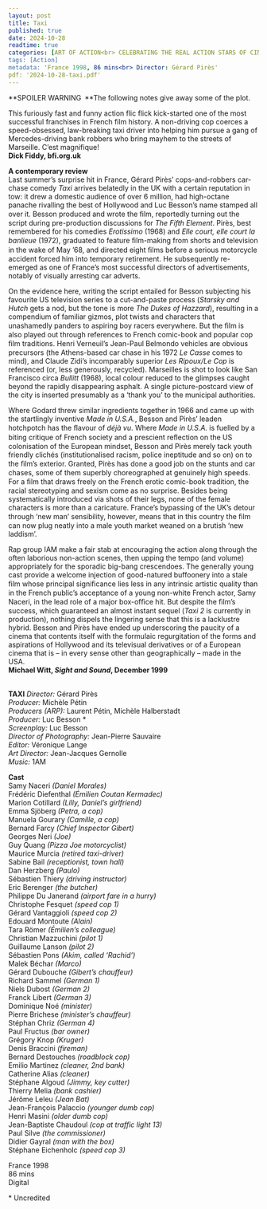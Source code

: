 ```yaml
---
layout: post
title: Taxi
published: true
date: 2024-10-28
readtime: true
categories: [ART OF ACTION<br> CELEBRATING THE REAL ACTION STARS OF CINEMA']
tags: [Action]
metadata: 'France 1998, 86 mins<br> Director: Gérard Pirès'
pdf: '2024-10-28-taxi.pdf'
---
```


**SPOILER WARNING **The following notes give away some of the plot.

This furiously fast and funny action flic flick kick-started one of the most successful franchises in French film history. A non-driving cop coerces a speed-obsessed, law-breaking taxi driver into helping him pursue a gang of Mercedes-driving bank robbers who bring mayhem to the streets of Marseille. C’est magnifique!  
**Dick Fiddy, bfi.org.uk**

**A contemporary review**  
Last summer’s surprise hit in France, Gérard Pirès’ cops-and-robbers car-chase comedy _Taxi_ arrives belatedly in the UK with a certain reputation in tow: it drew a domestic audience of over 6 million, had high-octane panache rivalling the best of Hollywood and Luc Besson’s name stamped all over it. Besson produced and wrote the ﬁlm, reportedly turning out the script during pre-production discussions for _The Fifth Element_. Pirès, best remembered for his comedies _Erotissimo_ (1968) and _Elle court, elle court la banlieue_ (1972), graduated to feature ﬁlm-making from shorts and television in the wake of May ’68, and directed eight ﬁlms before a serious motorcycle accident forced him into temporary retirement. He subsequently re-emerged as one of France’s most successful directors of advertisements, notably of visually arresting car adverts.

On the evidence here, writing the script entailed for Besson subjecting his favourite US television series to a cut-and-paste process (_Starsky and Hutch_ gets a nod, but the tone is more _The Dukes of Hazzard_), resulting in a compendium of familiar gizmos, plot twists and characters that unashamedly panders to aspiring boy racers everywhere. But the ﬁlm is also played out through references to French comic-book and popular cop ﬁlm traditions. Henri Verneuil’s Jean-Paul Belmondo vehicles are obvious precursors (the Athens-based car chase in his 1972 _Le Casse_ comes to mind), and Claude Zidi’s incomparably superior _Les Ripoux/Le Cop_ is referenced (or, less generously, recycled). Marseilles is shot to look like San Francisco circa _Bullitt_ (1968), local colour reduced to the glimpses caught beyond the rapidly disappearing asphalt. A single picture-postcard view of the city is inserted presumably as a ‘thank you’ to the municipal authorities.

Where Godard threw similar ingredients together in 1966 and came up with the startlingly inventive _Made in U.S.A._, Besson and Pirès’ leaden hotchpotch has the ﬂavour of _déjà vu_. Where _Made in U.S.A._ is fuelled by a biting critique of French society and a prescient reﬂection on the US colonisation of the European mindset, Besson and Pirès merely tack youth friendly clichés (institutionalised racism, police ineptitude and so on) on to the ﬁlm’s exterior. Granted, Pirès has done a good job on the stunts and car chases, some of them superbly choreographed at genuinely high speeds. For a ﬁlm that draws freely on the French erotic comic-book tradition, the racial stereotyping and sexism come as no surprise. Besides being systematically introduced via shots of their legs, none of the female characters is more than a caricature. France’s bypassing of the UK’s detour through ‘new man’ sensibility, however, means that in this country the ﬁlm can now plug neatly into a male youth market weaned on a brutish ‘new laddism’.

Rap group IAM make a fair stab at encouraging the action along through the often laborious non-action scenes, then upping the tempo (and volume) appropriately for the sporadic big-bang crescendoes. The generally young cast provide a welcome injection of good-natured buffoonery into a stale ﬁlm whose principal signiﬁcance lies less in any intrinsic artistic quality than in the French public’s acceptance of a young non-white French actor, Samy Naceri, in the lead role of a major box-ofﬁce hit. But despite the ﬁlm’s success, which guaranteed an almost instant sequel (_Taxi 2_ is currently in production), nothing dispels the lingering sense that this is a lacklustre hybrid. Besson and Pirès have ended up underscoring the paucity of a cinema that contents itself with the formulaic regurgitation of the forms and aspirations of Hollywood and its televisual derivatives or of a European cinema that is – in every sense other than geographically – made in the USA.  
**Michael Witt, _Sight and Sound_, December 1999**  
<br>

**TAXI**
_Director:_ Gérard Pirès  
_Producer:_ Michèle Pétin  
_Producers (ARP):_ Laurent Pétin, Michèle Halberstadt  
_Producer:_ Luc Besson *  
_Screenplay:_ Luc Besson  
_Director of Photography:_ Jean-Pierre Sauvaire  
_Editor:_ Véronique Lange  
_Art Director:_ Jean-Jacques Gernolle  
_Music:_ 1AM  

**Cast**  
Samy Naceri _(Daniel Morales)_  
Frédéric Diefenthal _(Émilien Coutan Kermadec)_  
Marion Cotillard _(Lilly, Daniel’s girlfriend)_  
Emma Sjöberg _(Petra, a cop)_  
Manuela Gourary _(Camille, a cop)_  
Bernard Farcy _(Chief Inspector Gibert)_  
Georges Neri _(Joe)_  
Guy Quang _(Pizza Joe motorcyclist)_  
Maurice Murcia _(retired taxi-driver)_  
Sabine Bail _(receptionist, town hall)_  
Dan Herzberg _(Paulo)_  
Sébastien Thiery _(driving instructor)_  
Eric Berenger _(the butcher)_  
Philippe Du Janerand _(airport fare in a hurry)_  
Christophe Fesquet _(speed cop 1)_  
Gérard Vantaggioli _(speed cop 2)_  
Edouard Montoute _(Alain)_  
Tara Römer _(Émilien’s colleague)_  
Christian Mazzuchini _(pilot 1)_  
Guillaume Lanson _(pilot 2)_  
Sébastien Pons _(Akim, called ‘Rachid’)_  
Malek Béchar _(Marco)_  
Gérard Dubouche _(Gibert’s chauffeur)_  
Richard Sammel _(German 1)_  
Niels Dubost _(German 2)_  
Franck Libert _(German 3)_  
Dominique Noé _(minister)_  
Pierre Brichese _(minister’s chauffeur)_  
Stéphan Chriz _(German 4)_  
Paul Fructus _(bar owner)_  
Grégory Knop _(Kruger)_  
Denis Braccini _(fireman)_  
Bernard Destouches _(roadblock cop)_  
Emilio Martinez _(cleaner, 2nd bank)_  
Catherine Alias _(cleaner)_  
Stéphane Algoud _(Jimmy, key cutter)_  
Thierry Melia _(bank cashier)_  
Jérôme Leleu _(Jean Bat)_  
Jean-François Palaccio _(younger dumb cop)_  
Henri Masini _(older dumb cop)_  
Jean-Baptiste Chaudoul _(cop at traffic light 13)_  
Paul Silve _(the commissioner)_  
Didier Gayral _(man with the box)_  
Stéphane Eichenholc _(speed cop 3)_  

France 1998  
86 mins  
Digital  

\* Uncredited
<!--stackedit_data:
eyJoaXN0b3J5IjpbLTExNzQ2MzU3NzFdfQ==
-->